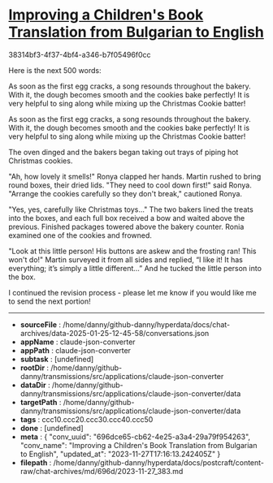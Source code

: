 # [Improving a Children's Book Translation from Bulgarian to English](https://claude.ai/chat/696dce65-cb62-4e25-a3a4-29a79f954263)

38314bf3-4f37-4bf4-a346-b7f05496f0cc

Here is the next 500 words:

As soon as the first egg cracks, a song resounds throughout the bakery. With it, the dough becomes smooth and the cookies bake perfectly! It is very helpful to sing along while mixing up the Christmas Cookie batter!   

As soon as the first egg cracks, a song resounds throughout the bakery. With it, the dough becomes smooth and the cookies bake perfectly! It is very helpful to sing along while mixing up the Christmas Cookie batter!


The oven dinged and the bakers began taking out trays of piping hot Christmas cookies.  

"Ah, how lovely it smells!" Ronya clapped her hands. Martin rushed to bring round boxes, their dried lids. "They need to cool down first!" said Ronya. "Arrange the cookies carefully so they don't break," cautioned Ronya.   

"Yes, yes, carefully like Christmas toys..." The two bakers lined the treats into the boxes, and each full box received a bow and waited above the previous. Finished packages towered above the bakery counter. Ronia examined one of the cookies and frowned. 

"Look at this little person! His buttons are askew and the frosting ran! This won't do!" Martin surveyed it from all sides and replied, “I like it! It has everything; it’s simply a little different...” And he tucked the little person into the box.

I continued the revision process - please let me know if you would like me to send the next portion!

---

* **sourceFile** : /home/danny/github-danny/hyperdata/docs/chat-archives/data-2025-01-25-12-45-58/conversations.json
* **appName** : claude-json-converter
* **appPath** : claude-json-converter
* **subtask** : [undefined]
* **rootDir** : /home/danny/github-danny/transmissions/src/applications/claude-json-converter
* **dataDir** : /home/danny/github-danny/transmissions/src/applications/claude-json-converter/data
* **targetPath** : /home/danny/github-danny/transmissions/src/applications/claude-json-converter/data
* **tags** : ccc10.ccc20.ccc30.ccc40.ccc50
* **done** : [undefined]
* **meta** : {
  "conv_uuid": "696dce65-cb62-4e25-a3a4-29a79f954263",
  "conv_name": "Improving a Children's Book Translation from Bulgarian to English",
  "updated_at": "2023-11-27T17:16:13.242405Z"
}
* **filepath** : /home/danny/github-danny/hyperdata/docs/postcraft/content-raw/chat-archives/md/696d/2023-11-27_383.md